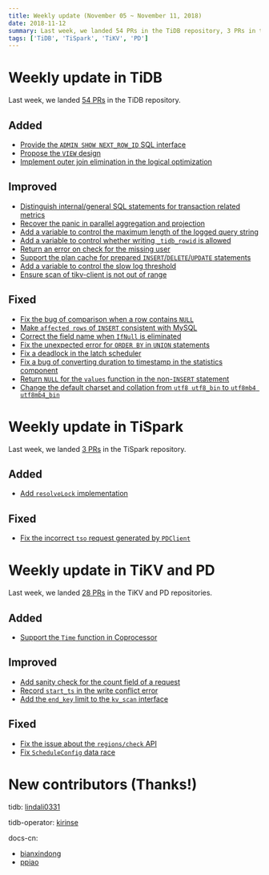 ```yaml
---
title: Weekly update (November 05 ~ November 11, 2018)
date: 2018-11-12
summary: Last week, we landed 54 PRs in the TiDB repository, 3 PRs in the TiSpark repository, and 28 PRs in the TiKV and PD repositories.
tags: ['TiDB', 'TiSpark', 'TiKV', 'PD']
---
```


# Weekly update in TiDB

Last week, we landed [54 PRs](https://github.com/pingcap/tidb/pulls?page=1&q=is%3Apr+is%3Amerged+merged%3A2018-11-05..2018-11-11&utf8=%E2%9C%93) in the TiDB repository.

## Added

- [Provide the `ADMIN SHOW NEXT_ROW_ID` SQL interface](https://github.com/pingcap/tidb/pull/8242)
- [Propose the `VIEW` design](https://github.com/pingcap/tidb/pull/8061)
- [Implement outer join elimination in the logical optimization](https://github.com/pingcap/tidb/pull/8021)

## Improved

- [Distinguish internal/general SQL statements for transaction related metrics](https://github.com/pingcap/tidb/pull/8255)
- [Recover the panic in parallel aggregation and projection](https://github.com/pingcap/tidb/pull/8185)
- [Add a variable to control the maximum length of the logged query string](https://github.com/pingcap/tidb/pull/8183)
- [Add a variable to control whether writing `_tidb_rowid` is allowed](https://github.com/pingcap/tidb/pull/8126)
- [Return an error on check for the missing user](https://github.com/pingcap/tidb/pull/8112)
- [Support the plan cache for prepared `INSERT`/`DELETE`/`UPDATE` statements](https://github.com/pingcap/tidb/pull/8107)
- [Add a variable to control the slow log threshold](https://github.com/pingcap/tidb/pull/8094)
- [Ensure scan of tikv-client is not out of range](https://github.com/pingcap/tidb/pull/8081)

## Fixed

- [Fix the bug of comparison when a row contains `NULL`](https://github.com/pingcap/tidb/pull/8241)
- [Make `affected rows` of `INSERT` consistent with MySQL](https://github.com/pingcap/tidb/pull/8233)
- [Correct the field name when `IfNull` is eliminated](https://github.com/pingcap/tidb/pull/8225)
- [Fix the unexpected error for `ORDER BY` in `UNION` statements](https://github.com/pingcap/tidb/pull/8214)
- [Fix a deadlock in the latch scheduler](https://github.com/pingcap/tidb/pull/8186)
- [Fix a bug of converting duration to timestamp in the statistics component](https://github.com/pingcap/tidb/pull/8174)
- [Return `NULL` for the `values` function in the non-`INSERT` statement](https://github.com/pingcap/tidb/pull/8019)
- [Change the default charset and collation from `utf8 utf8_bin` to `utf8mb4 utf8mb4_bin`](https://github.com/pingcap/tidb/pull/7965)

# Weekly update in TiSpark

Last week, we landed [3 PRs](https://github.com/pingcap/tispark/pulls?page=1&q=is%3Apr+is%3Amerged+merged%3A2018-11-05..2018-11-11&utf8=%E2%9C%93) in the TiSpark repository.

## Added

- [Add `resolveLock` implementation](https://github.com/pingcap/tispark/pull/475)

## Fixed

- [Fix the incorrect `tso` request generated by `PDClient`](https://github.com/pingcap/tispark/pull/480)

# Weekly update in TiKV and PD

Last week, we landed [28 PRs](https://github.com/search?utf8=%E2%9C%93&q=repo%3Atikv%2Ftikv+repo%3Apingcap%2Fpd+is%3Apr+is%3Amerged+merged%3A2018-11-05..2018-11-11&type=Issues) in the TiKV and PD repositories.

## Added

- [Support the `Time` function in Coprocessor](https://github.com/tikv/tikv/pull/3753)

## Improved

- [Add sanity check for the count field of a request](https://github.com/pingcap/pd/pull/1312)
- [Record `start_ts` in the write conflict error](https://github.com/tikv/tikv/pull/3750)
- [Add the `end_key` limit to the `kv_scan` interface](https://github.com/tikv/tikv/pull/3720)

## Fixed

- [Fix the issue about the `regions/check` API](https://github.com/pingcap/pd/pull/1315)
- [Fix `ScheduleConfig` data race](https://github.com/pingcap/pd/pull/1307/files)

# New contributors (Thanks!)

tidb: [lindali0331](https://github.com/lindali0331)

tidb-operator: [kirinse](https://github.com/kirinse)

docs-cn: 

- [bianxindong](https://github.com/bianxindong)
- [ppiao](https://github.com/ppiao)
 